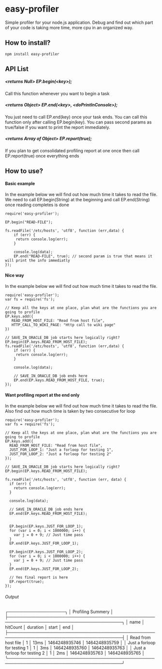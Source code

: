 # easy-profiler
Simple profiler for your node.js application. Debug and find out which part of your code is taking more time, more cpu in an organized way.

## How to install?
    npm install easy-profiler

## API List
##### &lt;returns Null&gt; EP.begin(&lt;key&gt;);
 Call this function whenever you want to begin a task
##### &lt;returns Object&gt; EP.end(&lt;key&gt;, &lt;doPrintInConsole&gt;);
 You just need to call EP.end(key) once your task ends. You can call this function only after calling EP.begin(key). You can pass second params as true/false if you want to print the report immediately.
 
##### &lt;returns Array of Object&gt; EP.report(true);
 If you plan to get consolidated profiling report at one once then call EP.report(true) once everything ends

## How to use?

#### Basic example
 In the example below we will find out how much time it takes to read the file. We need to call EP.begin(String) at the beginning and call EP.end(String) once reading completes is done
    
    require('easy-profiler');
    
    EP.begin("READ-FILE");
        
    fs.readFile('/etc/hosts', 'utf8', function (err,data) {
        if (err) {
         return console.log(err);
        }
        
        console.log(data);
        EP.end("READ-FILE", true); // second param is true that means it will print the info immediatly
    });
 
#### Nice way
In the example below we will find out how much time it takes to read the file.
     
    require('easy-profiler');
    var fs = require('fs');
    
    // Keep all the keys at one place, plan what are the functions you are going to profile
    EP.keys.add({
       READ_FROM_HOST_FILE: "Read from host file",
       HTTP_CALL_TO_WIKI_PAGE: "Http call to wiki page"
    })
    
    // SAVE_IN_ORACLE_DB job starts here logically right?
    EP.begin(EP.keys.READ_FROM_HOST_FILE);
    fs.readFile('/etc/hosts', 'utf8', function (err,data) {
        if (err) {
         return console.log(err);
        }
        
        console.log(data);
        
        // SAVE_IN_ORACLE_DB job ends here
        EP.end(EP.keys.READ_FROM_HOST_FILE, true);
    });
    
#### Want profiling report at the end only
 In the example below we will find out how much time it takes to read the file. Also find out how much time is taken by two consecutive for loop
 
    require('easy-profiler');
    var fs = require('fs');
    
    // Keep all the keys at one place, plan what are the functions you are going to profile
    EP.keys.add({
      READ_FROM_HOST_FILE: "Read from host file",
      JUST_FOR_LOOP_1: "Just a forloop for testing 1",
      JUST_FOR_LOOP_2: "Just a forloop for testing 2"
    });
    
    // SAVE_IN_ORACLE_DB job starts here logically right?
    EP.begin(EP.keys.READ_FROM_HOST_FILE);
    
    fs.readFile('/etc/hosts', 'utf8', function (err, data) {
      if (err) {
        return console.log(err);
      }
    
      console.log(data);
    
      // SAVE_IN_ORACLE_DB job ends here
      EP.end(EP.keys.READ_FROM_HOST_FILE);
    
    
      EP.begin(EP.keys.JUST_FOR_LOOP_1);
      for (var i = 0; i < 1000000; i++) {
        var j = 0 + 9; // Just time pass
      }
      EP.end(EP.keys.JUST_FOR_LOOP_1);
    
      EP.begin(EP.keys.JUST_FOR_LOOP_2);
      for (var i = 0; i < 1000000; i++) {
        var j = 0 + 9; // Just time pass
      }
      EP.end(EP.keys.JUST_FOR_LOOP_2);
    
      // Yes final report is here
      EP.report(true);
    });
    
###### Output
┌───────────────────╮
│ Profiling Summery │
├────────────────────────────────────────────────────────────────────────────────────────╮
│ name                         │  hitCount │  duration │  start         │  end           │
├────────────────────────────────────────────────────────────────────────────────────────┤
│ Read from host file          │  1        │  13ms     │  1464248935746 │  1464248935759 │
│ Just a forloop for testing 1 │  1        │  3ms      │  1464248935760 │  1464248935763 │
│ Just a forloop for testing 2 │  1        │  2ms      │  1464248935763 │  1464248935765 │
╰────────────────────────────────────────────────────────────────────────────────────────╯
    